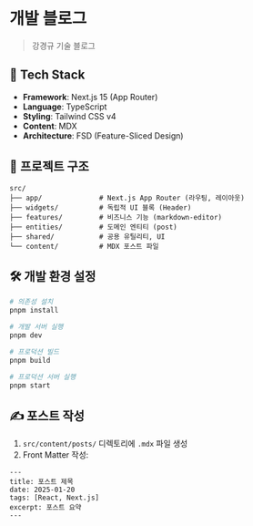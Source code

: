# 개발 블로그

> 강경규 기술 블로그

## 🚀 Tech Stack

- **Framework**: Next.js 15 (App Router)
- **Language**: TypeScript
- **Styling**: Tailwind CSS v4
- **Content**: MDX
- **Architecture**: FSD (Feature-Sliced Design)

## 📂 프로젝트 구조

```
src/
├── app/              # Next.js App Router (라우팅, 레이아웃)
├── widgets/          # 독립적 UI 블록 (Header)
├── features/         # 비즈니스 기능 (markdown-editor)
├── entities/         # 도메인 엔티티 (post)
├── shared/           # 공용 유틸리티, UI
└── content/          # MDX 포스트 파일
```

## 🛠️ 개발 환경 설정

```bash
# 의존성 설치
pnpm install

# 개발 서버 실행
pnpm dev

# 프로덕션 빌드
pnpm build

# 프로덕션 서버 실행
pnpm start
```

## ✍️ 포스트 작성

1. `src/content/posts/` 디렉토리에 `.mdx` 파일 생성
2. Front Matter 작성:

```mdx
---
title: 포스트 제목
date: 2025-01-20
tags: [React, Next.js]
excerpt: 포스트 요약
---
```
